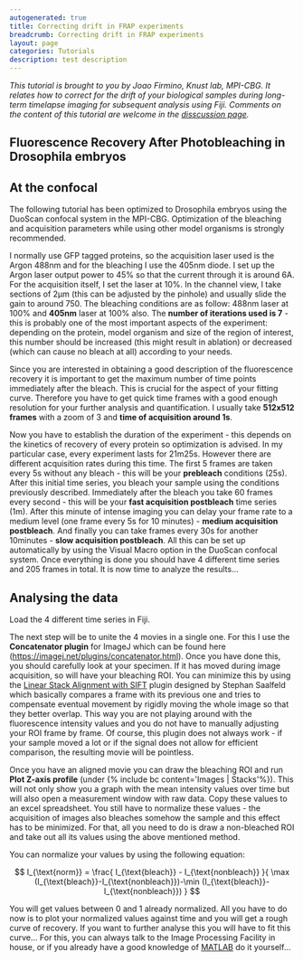 ```yaml
---
autogenerated: true
title: Correcting drift in FRAP experiments
breadcrumb: Correcting drift in FRAP experiments
layout: page
categories: Tutorials
description: test description
---
```


<i>This tutorial is brought to you by Joao Firmino, Knust lab, MPI-CBG. It relates how to correct for the drift of your biological samples during long-term timelapse imaging for subsequent analysis using Fiji. Comments on the content of this tutorial are welcome in the [disscussion page](Talk_Correcting_drift_in_FRAP_experiments&action ). </i>

Fluorescence Recovery After Photobleaching in Drosophila embryos
----------------------------------------------------------------

At the confocal
---------------

The following tutorial has been optimized to Drosophila embryos using the DuoScan confocal system in the MPI-CBG. Optimization of the bleaching and acquisition parameters while using other model organisms is strongly recommended.

I normally use GFP tagged proteins, so the acquisition laser used is the Argon 488nm and for the bleaching I use the 405nm diode. I set up the Argon laser output power to 45% so that the current through it is around 6A. For the acquisition itself, I set the laser at 10%. In the channel view, I take sections of 2μm (this can be adjusted by the pinhole) and usually slide the gain to around 750. The bleaching conditions are as follow: 488nm laser at 100% and **405nm** laser at 100% also. The **number of iterations used is 7** - this is probably one of the most important aspects of the experiment: depending on the protein, model organism and size of the region of interest, this number should be increased (this might result in ablation) or decreased (which can cause no bleach at all) according to your needs.

Since you are interested in obtaining a good description of the fluorescence recovery it is important to get the maximum number of time points immediately after the bleach. This is crucial for the aspect of your fitting curve. Therefore you have to get quick time frames with a good enough resolution for your further analysis and quantification. I usually take **512x512 frames** with a zoom of 3 and **time of acquisition around 1s**.

Now you have to establish the duration of the experiment - this depends on the kinetics of recovery of every protein so optimization is advised. In my particular case, every experiment lasts for 21m25s. However there are different acquisition rates during this time. The first 5 frames are taken every 5s without any bleach - this will be your **prebleach** conditions (25s). After this initial time series, you bleach your sample using the conditions previously described. Immediately after the bleach you take 60 frames every second - this will be your **fast acquisition postbleach** time series (1m). After this minute of intense imaging you can delay your frame rate to a medium level (one frame every 5s for 10 minutes) - **medium acquisition postbleach**. And finally you can take frames every 30s for another 10minutes - **slow acquisition postbleach**. All this can be set up automatically by using the Visual Macro option in the DuoScan confocal system. Once everything is done you should have 4 different time series and 205 frames in total. It is now time to analyze the results...

Analysing the data
------------------

Load the 4 different time series in Fiji.

The next step will be to unite the 4 movies in a single one. For this I use the **Concatenator plugin** for ImageJ which can be found here (https://imagej.net/plugins/concatenator.html). Once you have done this, you should carefully look at your specimen. If it has moved during image acquisition, so will have your bleaching ROI. You can minimize this by using the [Linear Stack Alignment with SIFT](Linear_Stack_Alignment_with_SIFT ) plugin designed by Stephan Saalfeld which basically compares a frame with its previous one and tries to compensate eventual movement by rigidly moving the whole image so that they better overlap. This way you are not playing around with the fluorescence intensity values and you do not have to manually adjusting your ROI frame by frame. Of course, this plugin does not always work - if your sample moved a lot or if the signal does not allow for efficient comparison, the resulting movie will be pointless.

Once you have an aligned movie you can draw the bleaching ROI and run **Plot Z-axis profile** (under {% include bc content='Images | Stacks'%}). This will not only show you a graph with the mean intensity values over time but will also open a measurement window with raw data. Copy these values to an excel spreadsheet. You still have to normalize these values - the acquisition of images also bleaches somehow the sample and this effect has to be minimized. For that, all you need to do is draw a non-bleached ROI and take out all its values using the above mentioned method.

You can normalize your values by using the following equation:

$$ I_{\text{norm}} = \frac{ I_{\text{bleach}} - I_{\text{nonbleach}} }{ \max (I_{\text{bleach}}-I_{\text{nonbleach}})-\min (I_{\text{bleach}}-I_{\text{nonbleach}}) } $$

You will get values between 0 and 1 already normalized. All you have to do now is to plot your normalized values against time and you will get a rough curve of recovery. If you want to further analyse this you will have to fit this curve... For this, you can always talk to the Image Processing Facility in house, or if you already have a good knowledge of [MATLAB](MATLAB ) do it yourself...


